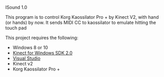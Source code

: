 ISound 1.0

This program is to control Korg Kaossilator Pro + by Kinect V2, with hand (or hands) by now. It sends MIDI CC to kaossilator to emulate hitting the touch pad



This project requires the following:

* Windows 8 or 10
* [Kinect for Windows SDK 2.0](http://www.microsoft.com/en-us/kinectforwindows/develop/)
* [Visual Studio](http://www.visualstudio.com/)
* Kinect v2
* Korg Kaossilator Pro +


